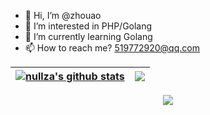 - 👋 Hi, I’m @zhouao
- 👀 I’m interested in PHP/Golang
- 🌱 I’m currently learning Golang
- 📫 How to reach me? 519772920@qq.com

| <a href="https://github.com/nullza"><img align="center" src="https://github-readme-stats-git-masterrstaa-rickstaa.vercel.app/api?username=nullza&show_icons=true&theme=cobalt&count_private=false&include_all_commits=false&border_color=001F1E&text_color=09d672&icon_color=00C2C2&title_color=00F1E9&custom_title=My%20Stats" alt="nullza's github stats" /></a> | <a href="https://github.com/nullza"><img align="center" src="https://github-readme-stats-git-masterrstaa-rickstaa.vercel.app/api/top-langs/?username=nullza&layout=compact&theme=cobalt&border_color=001F1E&text_color=09d672&icon_color=00C2C2&title_color=00F1E9" /></a> |
|--------------------------------------------------------------------------------------------------------------------------------------------------------------------------------------------------------------------------------------------------|-----------------------------------------------------------------------------------------------------------------------------------------------------------------------------------------------------------------------------------------------------------------|
<div align="center"><img src="https://cdn.nlark.com/yuque/0/2022/svg/395716/1669209299206-146973c8-7fb2-4620-81a8-564b39bf5851.svg" ></div>
